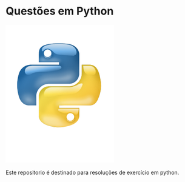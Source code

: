 # Questões em Python   
![python logo](./Python-Logo-Free.png)

Este repositorio é destinado para resoluções de exercício em python.

